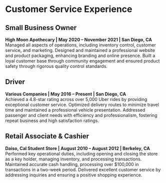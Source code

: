 # Customer Service Experience

## Small Business Owner  
**High Moon Apothecary | May 2020 – November 2021 | San Diego, CA**  
Managed all aspects of operations, including inventory control, customer service, and marketing. Designed and maintained a professional website and product packaging, enhancing branding and online presence. Built a loyal customer base through community engagement and ensured product safety through rigorous quality control standards.

## Driver  
**Various Companies | May 2016 – Present | San Diego, CA**  
Achieved a 4.8-star rating across over 5,000 Uber rides by providing exceptional customer service. Optimized delivery routes to minimize travel time and maintained a professional vehicle presentation. Addressed passenger and client needs with efficiency and professionalism, fostering repeat business and high satisfaction ratings.

## Retail Associate & Cashier  
**Daiso, Cal Student Store | August 2010 – August 2012 | Berkeley, CA**  
Performed key operational duties, including opening and closing the store as a key holder, managing inventory, and processing transactions. Maintained accurate cash handling, processing over $100,000 in transactions in a two-week period. Delivered excellent customer service by addressing inquiries and ensuring a positive shopping experience.
